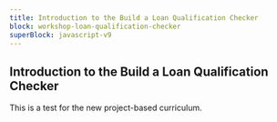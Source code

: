 ```yaml
---
title: Introduction to the Build a Loan Qualification Checker
block: workshop-loan-qualification-checker
superBlock: javascript-v9
---
```


## Introduction to the Build a Loan Qualification Checker

This is a test for the new project-based curriculum.
